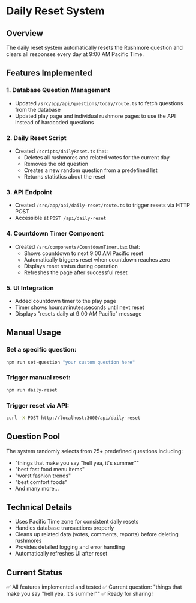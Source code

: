 # Daily Reset System

## Overview
The daily reset system automatically resets the Rushmore question and clears all responses every day at 9:00 AM Pacific Time.

## Features Implemented

### 1. Database Question Management
- Updated `/src/app/api/questions/today/route.ts` to fetch questions from the database
- Updated play page and individual rushmore pages to use the API instead of hardcoded questions

### 2. Daily Reset Script
- Created `/scripts/dailyReset.ts` that:
  - Deletes all rushmores and related votes for the current day
  - Removes the old question
  - Creates a new random question from a predefined list
  - Returns statistics about the reset

### 3. API Endpoint
- Created `/src/app/api/daily-reset/route.ts` to trigger resets via HTTP POST
- Accessible at `POST /api/daily-reset`

### 4. Countdown Timer Component
- Created `/src/components/CountdownTimer.tsx` that:
  - Shows countdown to next 9:00 AM Pacific reset
  - Automatically triggers reset when countdown reaches zero
  - Displays reset status during operation
  - Refreshes the page after successful reset

### 5. UI Integration
- Added countdown timer to the play page
- Timer shows hours:minutes:seconds until next reset
- Displays "resets daily at 9:00 AM Pacific" message

## Manual Usage

### Set a specific question:
```bash
npm run set-question "your custom question here"
```

### Trigger manual reset:
```bash
npm run daily-reset
```

### Trigger reset via API:
```bash
curl -X POST http://localhost:3000/api/daily-reset
```

## Question Pool
The system randomly selects from 25+ predefined questions including:
- "things that make you say \"hell yea, it's summer\""
- "best fast food menu items"
- "worst fashion trends"
- "best comfort foods"
- And many more...

## Technical Details
- Uses Pacific Time zone for consistent daily resets
- Handles database transactions properly
- Cleans up related data (votes, comments, reports) before deleting rushmores
- Provides detailed logging and error handling
- Automatically refreshes UI after reset

## Current Status
✅ All features implemented and tested
✅ Current question: "things that make you say \"hell yea, it's summer\""
✅ Ready for sharing! 